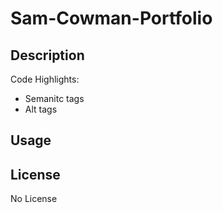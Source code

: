 # Sam-Cowman-Portfolio

## Description

Code Highlights:

* Semanitc tags
* Alt tags 

## Usage


## License
No License 